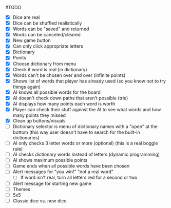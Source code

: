 #TODO

- [x] Dice are real
- [x] Dice can be shuffled realistically
- [x] Words can be "saved" and returned
- [x] Words can be canceled/cleared
- [x] New game button
- [x] Can only click appropriate letters
- [x] Dictionary
- [x] Points
- [x] Choose dictionary from menu
- [x] Check if word is real (in dictionary)
- [x] Words can't be chosen over and over (infinite points)
- [x] Shows list of words that player has already used (so you know not to try things again)
- [x] AI knows all possible words for the board
- [x] AI doesn't check down paths that aren't possible (trie)
- [x] AI displays how many points each word is worth
- [x] Player can check their stuff against the AI to see what words and how many points they missed
- [x] Clean up buttons/visuals
- [ ] Dictionary selector is menu of dictionary names with a "open" at the bottom (this way user doesn't have to search for the built-in dictionaries)
- [ ] AI only checks 3 letter words or more (optional) (this is a real boggle rule)
- [ ] AI checks dictionary words instead of letters (dynamic programming)
- [ ] AI shows maximum possible points
- [ ] Game ends when all possible words have been chosen
- [ ] Alert messages for "you win!" "not a real word"
    - [ ] If word isn't real, turn all letters red for a second or two
- [ ] Alert message for starting new game
- [ ] Themes
- [ ] 5x5
- [ ] Classic dice vs. new dice
